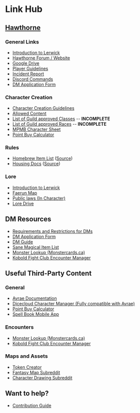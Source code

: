 # Link Hub

## [Hawthorne](hawthorne)
### General Links
 - [Introduction to Lerwick](https://drive.google.com/file/d/0Bz9v55gwZUzOLUgtZmhuMXVWNlE/view?usp=sharing)
 - [Hawthorne Forum / Website](http://www.hawthorne-ag.com)
 - [Google Drive](https://drive.google.com/drive/folders/0B2GdG4W6UnS3MmxlbXpCX2lUNFE)
 - [Player Guidelines](https://drive.google.com/open?id=1Ww1mikepCc7AWl8xo3trUQc0ly5q5FpB)
 - [Incident Report](https://docs.google.com/forms/d/1iFisYRj1yElJtN5GEKk67KR6Q-vNtvZJgT6LZy37gtY/edit?usp=sharing)
 - [Discord Commands](https://docs.google.com/document/d/1n6klULSVvUypiT8Fwb4TPszYr4Pv0btfjW9RaWF2ac8/edit?usp=sharing)
 - [DM Application Form](https://docs.google.com/forms/d/e/1FAIpQLSf1pAeoEoQ-s7QTA2MMlqUVlwZW28Fx3LrgakZcMOzsKLUhBQ/viewform)
### Character Creation
 - [Character Creation Guidelines](https://docs.google.com/document/d/1ZmwGOPEAKjG91jxVY_RwqYkRo1Vz5lGPULn4ph0es24/edit)
 - [Allowed Content](https://docs.google.com/spreadsheets/d/1LFISBrbF61UpgG3ysOONz1L89Wo7ecj4meWIdmq3mas/edit?usp=sharing)
 - [List of Guild approved Classes](classes) -- **INCOMPLETE**
 - [List of Guild approved Races](races) -- **INCOMPLETE**
 - [MPMB Character Sheet](https://drive.google.com/open?id=0B9kN5-pEeW9pbGJ1SjltMG5DdVU)
 - [Point Buy Calculator](http://chicken-dinner.com/5e/5e-point-buy.html)
### Rules
 - [Homebrew Item List](homebrew) ([Source](https://docs.google.com/document/d/1OLbek7ZOng-ecG3ACTC3TWaN8Sluw4yyj7O0ERnWCXI/edit#))
 - [Housing Docs](housing) ([Source](https://docs.google.com/document/d/1Elgc2YzDme3zxIBmrnkai7NmIYs5QIZNLJUiSlSioJI/edit))
### Lore
 - [Introduction to Lerwick](https://drive.google.com/file/d/0Bz9v55gwZUzOLUgtZmhuMXVWNlE/view?usp=sharing)
 - [Faerun Map](http://loremaps.azurewebsites.net/Maps/Faerun)
 - [Public laws (In Character)](https://cdn.discordapp.com/attachments/343427218250399745/377835247611412480/Public_Laws.pdf)
 - [Lore Drive](https://drive.google.com/drive/folders/0B6xzT311Kcktb01qeWtmLS1EYkk)

## DM Resources
 - [Requirements and Restrictions for DMs](https://docs.google.com/spreadsheets/d/16HCAvnXBQQhtfuvvcOdSrYBKjw5kR9S3LOqEItc3dIg/edit?usp=drive_web)
 - [DM Application Form](https://docs.google.com/forms/d/e/1FAIpQLSf1pAeoEoQ-s7QTA2MMlqUVlwZW28Fx3LrgakZcMOzsKLUhBQ/viewform)
 - [DM Guide](https://drive.google.com/file/d/1gZa58VSOFJnF0haeg9VzuMrFb-3P7VJ2/view?usp=sharing)
 - [Sane Magical Item List](https://docs.google.com/spreadsheets/d/17No_QmUqz-wXvKW-Jk56xqVYx2CZ0gv3iLX_ChJZDcE/edit#gid=0)
 - [Monster Lookup (Monstercards.ca)](http://monstercards.ca/)
 - [Kobold Fight Club Encounter Manager](https://kobold.club/fight/#/encounter-builder)

## Useful Third-Party Content

### General
 - [Avrae Documentation](https://avrae.io)
 - [Dicecloud Character Manager (Fully compatible with Avrae)](https://dicecloud.com/)
 - [Point Buy Calculator](http://chicken-dinner.com/5e/5e-point-buy.html)
 - [Spell Book Mobile App](https://play.google.com/store/apps/details?id=com.spellsdd5&hl=en)

### Encounters
 - [Monster Lookup (Monstercards.ca)](http://monstercards.ca/)
 - [Kobold Fight Club Encounter Manager](https://kobold.club/fight/#/encounter-builder)

### Maps and Assets
 - [Token Creator](http://rolladvantage.com/tokenstamp/)
 - [Fantasy Map Subreddit](https://www.reddit.com/r/FantasyMaps/)
 - [Character Drawing Subreddit](https://www.reddit.com/r/CharacterDrawing/)
 
## Want to help?
 - [Contribution Guide](contribute)
